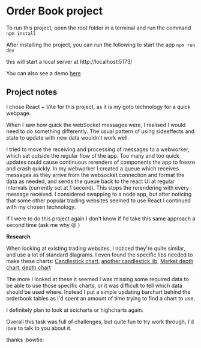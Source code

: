 
# Order Book project 

To run this project, open the root folder in a terminal and run the command `npm install`

After installing the project, you can run the following to start the app `npm run dev`

this will start a local server at http://localhost:5173/

You can also see a demo [here](https://lotech-task.vercel.app/)

## Project notes

I chose React + Vite for this project, as it is my goto technology for a quick webpage.

When I saw how quick the webSocket messages were, I realised I would need to do something differently. The usual pattern of using sideeffects and state to update with new data wouldn't work well.

I tried to move the receiving and processing of messages to a webworker, which sat outside the regular flow of the app. Too many and too quick updates could cause continuous rerenders of components the app to freeze and crash quickly. In my webworker I created a queue which receives messages as they arrive from the websocket connection and format the data as needed, and sends the queue back to the react UI at regular intervals (currently set at 1 second). This stops the rerendering with every message received. I considered swapping to a node app, but after noticing that some other popular trading websites seemed to use React I continued with my chosen technology. 

If I were to do this project again I don't know if I'd take this same approach a second time (ask me why :stuck_out_tongue_closed_eyes: )

**Research**

When looking at existing trading websites, I noticed they're quite similar, and use a lot of standard diagrams. I even found the specific libs needed to make these charts:
[Candlestick chart](https://www.scichart.com/example/javascript-chart/javascript-candlestick-chart/),
[another candlestick lib](https://www.highcharts.com/demo/stock/depth-chart),
[Market depth chart](https://demo.scichart.com/javascript-depth-chart),
[depth chart](https://www.highcharts.com/demo/stock/depth-chart)

The more I looked at these it seemed I was missing some required data to be able to use those specific charts, or it was difficult to tell which data should be used where. Instead I put a simple updating barchart behind the orderbook tables as I'd spent an amount of time trying to find a chart to use.

I definitely plan to look at scicharts or highcharts again.

Overall this task was full of challenges, but quite fun to try work through, I'd love to talk to you about it.

thanks :bowtie: